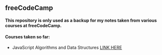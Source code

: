 ## freeCodeCamp

#### This repository is only used as a backup for my notes taken from various courses at freeCodeCamp.

#### Courses taken so far:
- JavaScript Algorithms and Data Structures [LINK HERE](https://www.freecodecamp.org/learn/javascript-algorithms-and-data-structures/)